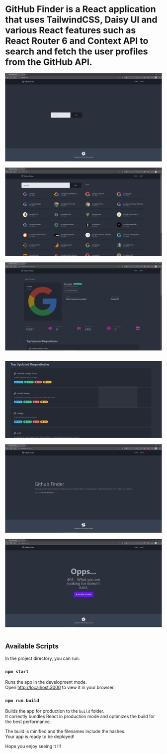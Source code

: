 # GitHub Finder is a **React** application that uses **TailwindCSS**, **Daisy UI** and various React features such as React Router 6 and Context API to search and fetch the user profiles from the GitHub API.

![Home Page](./Demo/HomePage.PNG) <br/><br/>
![Search Result Page](./Demo/SearchResult.PNG)<br/><br/>
![Profile Page -1](./Demo/ProfileSpecific-Part-1.PNG)<br/><br/>

![Profile Page -2](./Demo/ProfileSpecific-Part-2.PNG)<br/><br/>
![About Page](./Demo/AboutPage.PNG)<br/><br/>
![Not Found Page](./Demo/NotFoundPage.PNG)<br/><br/>

## Available Scripts

In the project directory, you can run:

### `npm start`

Runs the app in the development mode.\
Open [http://localhost:3000](http://localhost:3000) to view it in your browser.

### `npm run build`

Builds the app for production to the `build` folder.\
It correctly bundles React in production mode and optimizes the build for the best performance.

The build is minified and the filenames include the hashes.\
Your app is ready to be deployed!

Hope you enjoy seeing it !!!

